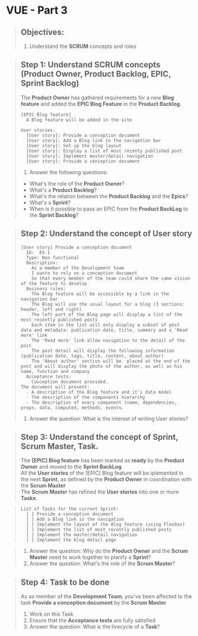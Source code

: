 # VUE - Part 3
> ## Objectives:
> 
> 1. Understand the **SCRUM** concepts and roles

> ## Step 1: Understand SCRUM concepts (Product Owner, Product Backlog, EPIC, Sprint Backlog)
>
> The **Product Owner** has gathered requirements for a new **Blog feature** and added the **EPIC Blog Feature** in the **Product Backlog**.
>
>     [EPIC Blog feature]
>       A Blog feature will be added in the site  
>
>     User stories:
>       [User story]: Provide a conception document  
>       [User story]: Add a Blog link in the navigation bar    
>       [User story]: Set up the blog layout  
>       [User story]: Display a list of most recenty published post    
>       [User story]: Implement master/detail navigation    
>       [User story]: Provide a conception document  
>
> 1. Answer the following questions:  
>   - What's the role of the **Product Owner**?
>   - What's a **Product Backlog**?
>   - What's the relation between the **Product Backlog** and the **Epics**?
>   - What's a **Sprint**?
>   - When is it possible to pass an EPIC from the **Product BackLog** to the **Sprint Backlog**?

> ## Step 2: Understand the concept of **User story** 
> 
>     [User story] Provide a conception document
>       ID:  ES-1 
>       Type: Non functional     
>       Description:      
>         As a member of the Development team     
>         I wanto to rely on a conception document    
>         So that every member of the team could share the same vision of the feature to develop
>       Business rules:  
>         The Blog feature will be accessible by a link in the navigation bar
>         The Blog will use the usual layout for a blog (3 sections: header, left and right)    
>         The left part of the Blog page will display a list of the most recently published posts   
>         Each item in the list will only display a subset of post data and metadata: publication date, title, summary and a 'Read more' link
>         The 'Read more' link allow navigation to the detail of the post 
>         The post detail will display the following information (publication date, tags, title, content, about author)
>         The 'About author' section will be  placed at the end of the post and will display the photo of the author, as well as his name, function and company
>       Acceptance tests:  
>         Conception document provided. 
>     The document will present:
>       - A description of the Blog feature and it's data model
>       - The description of the components hierarchy
>       - The description of every component (name, dependencies, props, data, computed, methods, events.    
>  1. Answer the question: What is the interest of writing User stories?

> ## Step 3: Understand the concept of Sprint, Scrum Master, Task.
> 
> The **[EPIC] Blog feature** has been marked as **ready** by the **Product Owner** and moved to the **Sprint BackLog**.   
> All the **User stories** of the [EPIC] Blog feature will be iplemented in the next **Sprint**, as defined by the **Product Owner** in coordination with the **Scrum Master**  
> The **Scrum Master** has refined the **User stories** into one or more **Tasks**. 

>     List of Tasks for the current Sprint:  
>       [ ] Provide a conception document
>       [ ] Add a Blog link in the navigation  
>       [ ] Implement the layout of the Blog feature (using Flexbox)   
>       [ ] Implement the list of most recently published posts  
>       [ ] Implement the master/detail navigation  
>       [ ] Implement the blog detail page  

> 1. Answer the question: Why do the **Product Owner** and the **Scrum Master** need to work together to planify a **Sprint**?
> 2. Answer the question: What's the role of the **Scrum Master**?

> ## Step 4: Task to be done
>    
> As as member of the **Development Team**, you've been affected to the task **Provide a conception document** by the **Scrum Master**  
> 1. Work on this Task
> 2. Ensure that the **Acceptance tests**  are fully satisfied
> 3. Answer the question: What is the livecycle of a **Task**?



